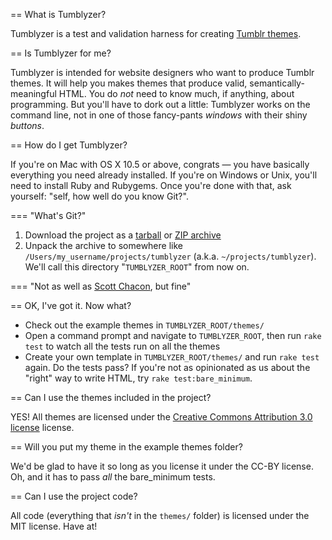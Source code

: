 == What is Tumblyzer?

Tumblyzer is a test and validation harness for creating [Tumblr themes](http://www.tumblr.com/docs/custom_themes "Creating a custom HTML theme | Tumblr").

== Is Tumblyzer for me?

Tumblyzer is intended for website designers who want to produce Tumblr themes. It will help you makes themes that produce valid, semantically-meaningful HTML. You do _not_ need to know much, if anything, about programming. But you'll have to dork out a little: Tumblyzer works on the command line, not in one of those fancy-pants _windows_ with their shiny _buttons_.

== How do I get Tumblyzer?

If you're on Mac with OS X 10.5 or above, congrats &mdash; you have basically everything you need already installed. If you're on Windows or Unix, you'll need to install Ruby and Rubygems. Once you're done with that, ask yourself: "self, how well do you know Git?".

=== "What's Git?"

1. Download the project as a
   [tarball](http://github.com/gcnovus/Tumblyzer/tarball/master "latest Tumblyzer Tarball from GitHub") or
   [ZIP archive](http://github.com/gcnovus/Tumblyzer/zipball/master "latest Tumblyzer ZIP archive from GitHub")
1. Unpack the archive to somewhere like
   `/Users/my_username/projects/tumblyzer` (a.k.a. `~/projects/tumblyzer`).
   We'll call this directory "`TUMBLYZER_ROOT`" from now on.
   
=== "Not as well as [Scott Chacon](http://github.com/schacon "Scott Chacon on GitHub"), but fine"

== OK, I've got it. Now what?

* Check out the example themes in `TUMBLYZER_ROOT/themes/`
* Open a command prompt and navigate to `TUMBLYZER_ROOT`, then run `rake test`
  to watch all the tests run on all the themes
* Create your own template in `TUMBLYZER_ROOT/themes/` and run `rake test`
  again. Do the tests pass? If you're not as opinionated as us about the
  "right" way to write HTML, try `rake test:bare_minimum`.

== Can I use the themes included in the project?

YES! All themes are licensed under the [Creative Commons Attribution 3.0 license](http://creativecommons.org/licenses/by/3.0/ "Creative Commons &mdash; Attribution 3.0 Generic") license.

== Will you put my theme in the example themes folder?

We'd be glad to have it so long as you license it under the CC-BY license. Oh, and it has to pass _all_ the bare_minimum tests.

== Can I use the project code?

All code (everything that _isn't_ in the `themes/` folder) is licensed under the MIT license. Have at!
